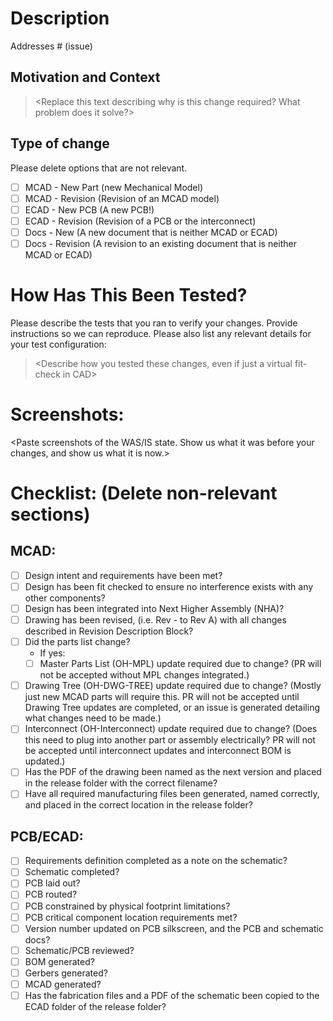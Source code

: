 # Description

> <Replace this text including a summary of the change and which issue is fixed. Please also include relevant motivation and context. List any dependencies that are required for this change.>

Addresses # (issue)

## Motivation and Context
> <Replace this text describing why is this change required? What problem does it solve?>

## Type of change

Please delete options that are not relevant.

- [ ] MCAD - New Part (new Mechanical Model)
- [ ] MCAD - Revision (Revision of an MCAD model)
- [ ] ECAD - New PCB (A new PCB!)
- [ ] ECAD - Revision (Revision of a PCB or the interconnect)
- [ ] Docs - New (A new document that is neither MCAD or ECAD)
- [ ] Docs - Revision (A revision to an existing document that is neither MCAD or ECAD)

# How Has This Been Tested?

Please describe the tests that you ran to verify your changes. Provide instructions so we can reproduce. Please also list any relevant details for your test configuration:

> <Describe how you tested these changes, even if just a virtual fit-check in CAD>

# Screenshots:
<Paste screenshots of the WAS/IS state. Show us what it was before your changes, and show us what it is now.>

# Checklist: (Delete non-relevant sections)

## MCAD:
- [ ] Design intent and requirements have been met?
- [ ] Design has been fit checked to ensure no interference exists with any other components?
- [ ] Design has been integrated into Next Higher Assembly (NHA)?
- [ ] Drawing has been revised, (i.e. Rev - to Rev A) with all changes described in Revision Description Block?
- [ ] Did the parts list change?
  - If yes:
  - [ ] Master Parts List (OH-MPL) update required due to change? (PR will not be accepted without MPL changes integrated.)
- [ ] Drawing Tree (OH-DWG-TREE) update required due to change? (Mostly just new MCAD parts will require this. PR will not be accepted until Drawing Tree updates are completed, or an issue is generated detailing what changes need to be made.)
- [ ] Interconnect (OH-Interconnect) update required due to change? (Does this need to plug into another part or assembly electrically? PR will not be accepted until interconnect updates and interconnect BOM is updated.)
- [ ] Has the PDF of the drawing been named as the next version and placed in the release folder with the correct filename?
- [ ] Have all required manufacturing files been generated, named correctly, and placed in the correct location in the release folder?

## PCB/ECAD:
- [ ] Requirements definition completed as a note on the schematic?
- [ ] Schematic completed?
- [ ] PCB laid out?
- [ ] PCB routed?
- [ ] PCB constrained by physical footprint limitations?
- [ ] PCB critical component location requirements met?
- [ ] Version number updated on PCB silkscreen, and the PCB and schematic docs?
- [ ] Schematic/PCB reviewed?
- [ ] BOM generated?
- [ ] Gerbers generated?
- [ ] MCAD generated?
- [ ] Has the fabrication files and a PDF of the schematic been copied to the ECAD folder of the release folder?